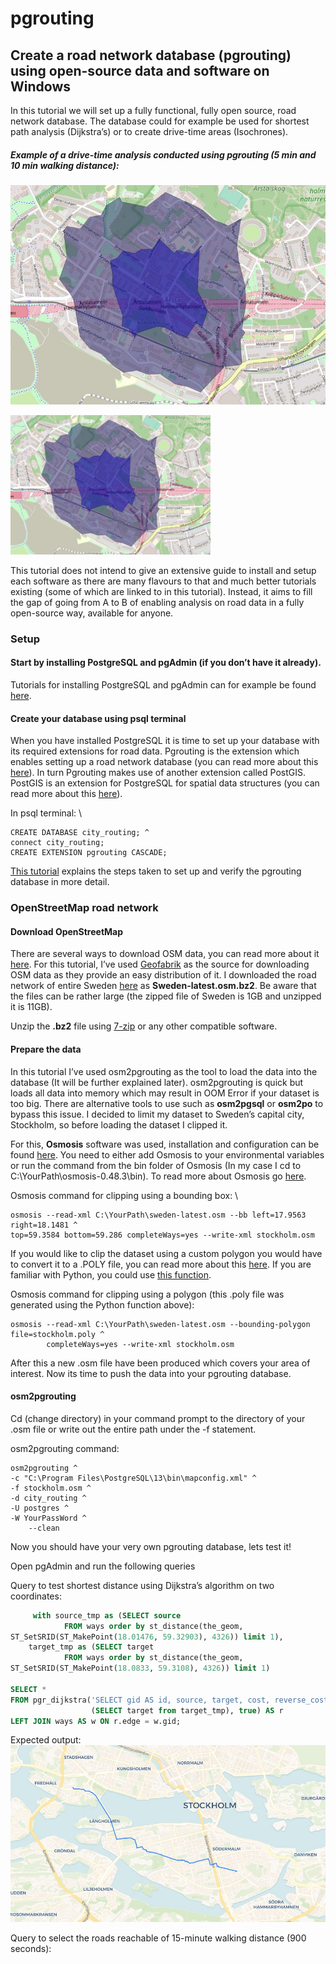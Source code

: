 # pgrouting
## Create a road network database (pgrouting) using open-source data and software on Windows
In this tutorial we will set up a fully functional, fully open source, road network database. The database could for example be used for shortest path analysis (Dijkstra’s) or to create drive-time areas (Isochrones).

##### Example of a drive-time analysis conducted using pgrouting (5 min and 10 min walking distance):
![5 min and 10 min drive-time polygons](img/isochrone_300_600.JPG?raw=true "Title")

<img src="img/isochrone_300_600.JPG" width="320">

This tutorial does not intend to give an extensive guide to install and setup each software as there are many flavours to that and much better tutorials existing (some of which are linked to in this tutorial). Instead, it aims to fill the gap of going from A to B of enabling analysis on road data in a fully open-source way, available for anyone.

### Setup
#### Start by installing PostgreSQL and pgAdmin (if you don’t have it already).
Tutorials for installing PostgreSQL and pgAdmin can for example be found [here](https://www.postgresqltutorial.com/install-postgresql/).

#### Create your database using psql terminal
When you have installed PostgreSQL it is time to set up your database with its required extensions for road data. Pgrouting is the extension which enables setting up a road network database (you can read more about this [here](https://pgrouting.org/)). In turn Pgrouting makes use of another extension called PostGIS. PostGIS is an extension for PostgreSQL for spatial data structures (you can read more about this [here](https://postgis.net/)).

In psql terminal: \
```console
CREATE DATABASE city_routing; ^
connect city_routing;
CREATE EXTENSION pgrouting CASCADE;
```
[This tutorial](https://live.osgeo.org/en/quickstart/pgrouting_quickstart.html) explains the steps taken to set up and verify the pgrouting database in more detail.

### OpenStreetMap road network
#### Download OpenStreetMap
There are several ways to download OSM data, you can read more about it [here](https://wiki.openstreetmap.org/wiki/Downloading_data). For this tutorial, I’ve used [Geofabrik](https://www.geofabrik.de/) as the source for downloading OSM data as they provide an easy distribution of it. I downloaded the road network of entire Sweden [here](https://download.geofabrik.de/europe/sweden.html) as __Sweden-latest.osm.bz2__. Be aware that the files can be rather large (the zipped file of Sweden is 1GB and unzipped it is 11GB).

Unzip the __.bz2__ file using [7-zip](https://www.7-zip.org/) or any other compatible software.

#### Prepare the data
In this tutorial I’ve used osm2pgrouting as the tool to load the data into the database (It will be further explained later). osm2pgrouting is quick but loads all data into memory which may result in OOM Error if your dataset is too big. There are alternative tools to use such as __osm2pgsql__ or __osm2po__ to bypass this issue. I decided to limit my dataset to Sweden’s capital city, Stockholm, so before loading the dataset I clipped it.

For this, __Osmosis__ software was used, installation and configuration can be found [here](https://wiki.openstreetmap.org/wiki/Osmosis#Downloading). You need to either add Osmosis to your environmental variables or run the command from the bin folder of Osmosis (In my case I cd to C:\YourPath\osmosis-0.48.3\bin). To read more about Osmosis go [here](https://wiki.openstreetmap.org/wiki/Osmosis/Detailed_Usage_0.48).

Osmosis command for clipping using a bounding box: \
```console
osmosis --read-xml C:\YourPath\sweden-latest.osm --bb left=17.9563 right=18.1481 ^
top=59.3584 bottom=59.286 completeWays=yes --write-xml stockholm.osm
```

If you would like to clip the dataset using a custom polygon you would have to convert it to a .POLY file, you can read more about this [here](https://wiki.openstreetmap.org/wiki/Osmosis/Polygon_Filter_File_Format). If you are familiar with Python, you could use [this function](https://gist.github.com/sebhoerl/9a19135ffeeaede9f0abd4cdfedea3bc).

Osmosis command for clipping using a polygon (this .poly file was generated using the Python function above):
```console
osmosis --read-xml C:\YourPath\sweden-latest.osm --bounding-polygon file=stockholm.poly ^
        completeWays=yes --write-xml stockholm.osm
```

After this a new .osm file have been produced which covers your area of interest. Now its time to push the data into your pgrouting database.

#### osm2pgrouting
Cd (change directory) in your command prompt to the directory of your .osm file or write out the entire path under the -f statement.

osm2pgrouting command:
```console
osm2pgrouting ^
-c "C:\Program Files\PostgreSQL\13\bin\mapconfig.xml" ^
-f stockholm.osm ^
-d city_routing ^
-U postgres ^
-W YourPassWord ^
    --clean
```

Now you should have your very own pgrouting database, lets test it!

Open pgAdmin and run the following queries

Query to test shortest distance using Dijkstra’s algorithm on two coordinates:
```sql
     with source_tmp as (SELECT source 
            FROM ways order by st_distance(the_geom, 
ST_SetSRID(ST_MakePoint(18.01476, 59.32903), 4326)) limit 1),
    target_tmp as (SELECT target 
            FROM ways order by st_distance(the_geom, 
ST_SetSRID(ST_MakePoint(18.0833, 59.3108), 4326)) limit 1)

SELECT * 
FROM pgr_dijkstra('SELECT gid AS id, source, target, cost, reverse_cost FROM ways', (SELECT source from source_tmp) , 
                  (SELECT target from target_tmp), true) AS r 
LEFT JOIN ways AS w ON r.edge = w.gid;
```

Expected output:
![shortest path using dijkstras](img/Dijkstras.JPG?raw=true "Title")

Query to select the roads reachable of 15-minute walking distance (900 seconds):
